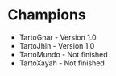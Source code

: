# Champions

<ul>
<li>TartoGnar - Version 1.0</li>
<li>TartoJhin - Version 1.0</li>
<li>TartoMundo - Not finished</li>
<li>TartoXayah - Not finished</li>
</ul>
